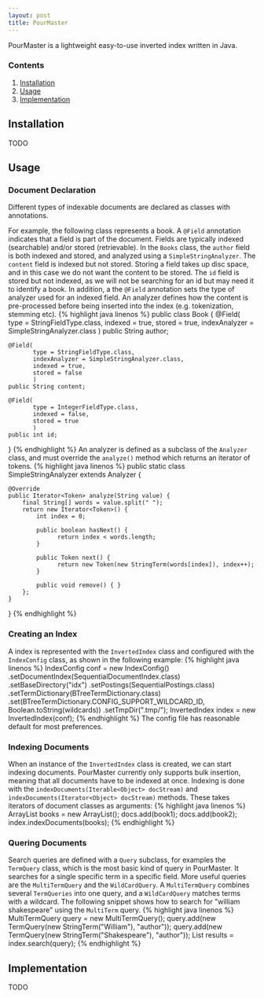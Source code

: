 ```yaml
---
layout: post
title: PourMaster
---
```

PourMaster is a lightweight easy-to-use inverted index written in Java.

### Contents
  1. [Installation](#installation)
  2. [Usage](#usage)
  2. [Implementation](#implementation)

## Installation
TODO

## Usage

### Document Declaration
Different types of indexable documents are declared as classes with annotations.

For example, the following class represents a book. A `@Field` annotation indicates that a field is part of the document. Fields are typically indexed (searchable) and/or stored (retrievable). In the `Books` class, the `author` field is both indexed and stored, and analyzed using a `SimpleStringAnalyzer`. The `content` field is indexed but not stored. Storing a field takes up disc space, and in this case we do not want the content to be stored. The `id` field is stored but not indexed, as we will not be searching for an id but may need it to identify a book. In addition, a the `@Field` annotation sets the type of analyzer used for an indexed field. An analyzer defines how the content is pre-processed before being inserted into the index (e.g. tokenization, stemming etc).
{% highlight java linenos %}
public class Book {
    @Field(
           type = StringFieldType.class,
           indexed = true,
           stored = true,
           indexAnalyzer = SimpleStringAnalyzer.class
           )
    public String author;

    @Field(
           type = StringFieldType.class,
           indexAnalyzer = SimpleStringAnalyzer.class,
           indexed = true,
           stored = false
           )
    public String content;

    @Field(
           type = IntegerFieldType.class,
           indexed = false,
           stored = true
           )
    public int id;
}
{% endhighlight %}
An analyzer is defined as a subclass of the `Analyzer` class, and must override the `analyze()` method which returns an iterator of tokens.
{% highlight java linenos %}
public static class SimpleStringAnalyzer extends Analyzer<String> {

    @Override
    public Iterator<Token> analyze(String value) {
        final String[] words = value.split(" ");
        return new Iterator<Token>() {
            int index = 0;

            public boolean hasNext() {
                  return index < words.length;
			}

            public Token next() {
                  return new Token(new StringTerm(words[index]), index++);
            }

            public void remove() { }
        };
    }
}
{% endhighlight %}

### Creating an Index
A index is represented with the `InvertedIndex` class and configured with the `IndexConfig` class, as shown in the following example:
{% highlight java linenos %}
IndexConfig conf = new IndexConfig()
    .setDocumentIndex(SequentialDocumentIndex.class)
    .setBaseDirectory("idx")
    .setPostings(SequentialPostings.class)
    .setTermDictionary(BTreeTermDictionary.class)
    .set(BTreeTermDictionary.CONFIG_SUPPORT_WILDCARD_ID, Boolean.toString(wildcards))
    .setTmpDir(".tmp/");
InvertedIndex index = new InvertedIndex(conf);
{% endhighlight %}
The config file has reasonable default for most preferences.
### Indexing Documents
When an instance of the `InvertedIndex` class is created, we can start indexing documents. PourMaster currently only supports bulk insertion, meaning that all documents have to be indexed at once. Indexing is done with the `indexDocuments(Iterable<Object> docStream)` and `indexDocuments(Iterator<Object> docStream)` methods. These takes iterators of document classes as arguments:
{% highlight java linenos %}
ArrayList<Book> books = new ArrayList<Book>();
docs.add(book1);
docs.add(book2);
index.indexDocuments(books);
{% endhighlight %}

### Quering Documents
Search queries are defined with a `Query` subclass, for examples the `TermQuery` class, which is the most basic kind of query in PourMaster. It searches for a single specific term in a specific field. More useful queries are the `MultiTermQuery` and the `WildCardQuery`. A `MultiTermQuery` combines several `TermQueries` into one query, and a `WildCardQuery` matches terms with a wildcard. The following snippet shows how to search for "william shakespeare" using the `MultiTerm` query.
{% highlight java linenos %}
MultiTermQuery query = new MultiTermQuery();
query.add(new TermQuery(new StringTerm("William"), "author"));
query.add(new TermQuery(new StringTerm("Shakespeare"), "author"));
List<RankedDocument> results = index.search(query);
{% endhighlight %}

## Implementation
TODO
